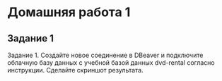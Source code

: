 <h1> Домашняя работа 1 </h1>
<h2> Задание 1 </h2>
  <p> Задание 1. Создайте новое соединение в DBeaver и подключите облачную базу данных с учебной базой данных dvd-rental согласно инструкции. Сделайте скриншот результата. </p>
  
